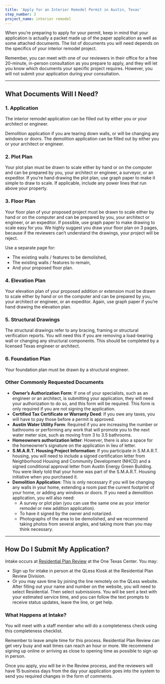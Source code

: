 ```yaml
---
title: 'Apply for an Interior Remodel Permit in Austin, Texas'
step_number: 3
project_name: interior remodel
---
```



When you’re preparing to apply for your permit, keep in mind that your application is actually a packet made up of the paper application as well as some attached documents. The list of documents you will need depends on the specifics of your interior remodel project.

Remember, you can meet with one of our reviewers in their office for a free 20-minute, in-person consultation as you prepare to apply, and they will let you know which documents your specific project requires. However, you will not submit your application during your consultation.

---

## What Documents Will I Need?

### 1. Application

The interior remodel application can be filled out by either you or your architect or engineer.

Demolition application if you are tearing down walls, or will be changing any windows or doors. The demolition application can be filled out by either you or your architect or engineer.

### 2. Plot Plan

Your plot plan must be drawn to scale either by hand or on the computer and can be prepared by you, your architect or engineer, a surveyor, or an expeditor. If you’re hand drawing the plot plan, use graph paper to make it simple to draw to scale. If applicable, include any power lines that run above your property.

### 3. Floor Plan

Your floor plan of your proposed project must be drawn to scale either by hand or on the computer and can be prepared by you, your architect or engineer, or an expeditor. If possible, use graph paper to make drawing to scale easy for you. We highly suggest you draw your floor plan on 3 pages, because if the reviewers can’t understand the drawings, your project will be reject.

Use a separate page for:

* The existing walls / features to be demolished,
* The existing walls / features to remain,
* And your proposed floor plan.

### 4. Elevation Plan

Your elevation plan of your proposed addition or extension must be drawn to scale either by hand or on the computer and can be prepared by you, your architect or engineer, or an expeditor. Again, use graph paper if you’re hand drawing the elevation plan.

### 5. Structural Drawings

The structural drawings refer to any bracing, framing or structural verification reports. You will need this if you are removing a load-bearing wall or changing any structural components. This should be completed by a licensed Texas engineer or architect.

### 6. Foundation Plan

Your foundation plan must be drawn by a structural engineer.

### Other Commonly Requested Documents

* **Owner’s Authorization Form**: If one of your specialists, such as an engineer or an architect, is submitting your application, they will need your authorization to do so, and this form will be required. This form is only required if you are not signing the application.
* **Certified Tax Certificate or Warranty Deed**: If you owe any taxes, you will have to pay those before a permit is approved.
* **Austin Water Utility Form**: Required if you are increasing the number or bathrooms or performing any work that will promote you to the next water meter size, such as moving from 3 to 3.5 bathrooms.
* **Homeowners authorization letter**: However, there is also a space for the homeowner’s signature on the application in lieu of letter.
* **S.M.A.R.T. Housing Project Information**: If you participate in S.M.A.R.T. housing, you will need to include a signed certification letter from Neighborhood Housing and Community Development (NHCD) and a signed conditional approval letter from Austin Energy Green Building. You were likely told that your home was part of the S.M.A.R.T. Housing initiative when you purchased it.
* **Demolition Application**: This is only necessary if you will be changing any walls in your home, extending a room past the current footprint of your home, or adding any windows or doors. If you need a demolition application, you will also need:
  * A survey or plot plan (you can use the same one as your interior remodel or new addition application).
  * To have it signed by the owner and notarized.
  * Photographs of the area to be demolished, and we recommend taking photos from several angles, and taking more than you may think necessary.

---

## How Do I Submit My Application?

Intake occurs at [Residential Plan Review](/contact/#residential-plan-review) at the One Texas Center. You may:

* Sign up for intake in person at the QLess Kiosk at the Residential Plan Review Division.
* Or you may save time by joining the line remotely on the QLess website. After filling out your name and number on the website, you will need to select Residential. Then select submissions. You will be sent a text with your estimated service time, and you can follow the text prompts to receive status updates, leave the line, or get help.

### What Happens at Intake?

You will meet with a staff member who will do a completeness check using this completeness checklist.

Remember to leave ample time for this process. Residential Plan Review can get very busy and wait times can reach an hour or more. We recommend signing up online or arriving as close to opening time as possible to sign up in person.

Once you apply, you will be in the Review process, and the reviewers will have 15 business days from the day your application goes into the system to send you required changes in the form of comments.